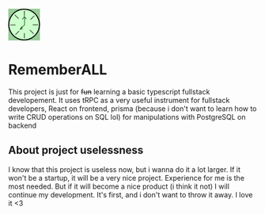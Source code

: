 ![Logo. The green clock](./webapp/src/assets/logo.png)

# RememberALL

This project is just for ~~fun~~ learning a basic typescript fullstack developement.
It uses tRPC as a very useful instrument for fullstack developers, React on frontend, prisma (because i don't want to learn how to write CRUD operations on SQL lol) for manipulations with PostgreSQL on backend

## About project uselessness

I know that this project is useless now, but i wanna do it a lot larger. If it won't be a startup, it will be a very nice project. Experience for me is the most needed. But if it will become a nice product (i think it not) I will continue my development. It's first, and i don't want to throw it away. I love it <3
